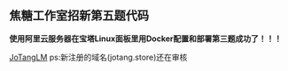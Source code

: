 ## 焦糖工作室招新第五题代码
**使用阿里云服务器在宝塔Linux面板里用Docker配置和部署第三题成功了！！！**

[JoTangLM](http://42.121.127.182:23333/)
ps:新注册的域名(jotang.store)还在审核
